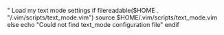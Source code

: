 " Load my text mode settings
if filereadable($HOME . "/.vim/scripts/text_mode.vim")
  source $HOME/.vim/scripts/text_mode.vim
else
  echo "Could not find text_mode configuration file"
endif
